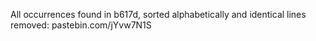  All occurrences found in b617d, sorted alphabetically and identical lines removed: pastebin.com/jYvw7N1S
